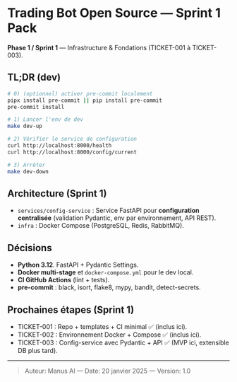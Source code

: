 # Trading Bot Open Source — Sprint 1 Pack

**Phase 1 / Sprint 1** — Infrastructure & Fondations (TICKET-001 à TICKET-003).

## TL;DR (dev)

```bash
# 0) (optionnel) activer pre-commit localement
pipx install pre-commit || pip install pre-commit
pre-commit install

# 1) Lancer l'env de dev
make dev-up

# 2) Vérifier le service de configuration
curl http://localhost:8000/health
curl http://localhost:8000/config/current

# 3) Arrêter
make dev-down
```

## Architecture (Sprint 1)
- `services/config-service` : Service FastAPI pour **configuration centralisée** (validation Pydantic, env par environnement, API REST).
- `infra` : Docker Compose (PostgreSQL, Redis, RabbitMQ).

## Décisions
- **Python 3.12**. FastAPI + Pydantic Settings.
- **Docker multi-stage** et `docker-compose.yml` pour le dev local.
- **CI GitHub Actions** (lint + tests).
- **pre-commit** : black, isort, flake8, mypy, bandit, detect-secrets.

## Prochaines étapes (Sprint 1)
- TICKET-001 : Repo + templates + CI minimal ✅ (inclus ici).
- TICKET-002 : Environnement Docker + Compose ✅ (inclus ici).
- TICKET-003 : Config-service avec Pydantic + API ✅ (MVP ici, extensible DB plus tard).

---

> Auteur: Manus AI — Date: 20 janvier 2025 — Version: 1.0

